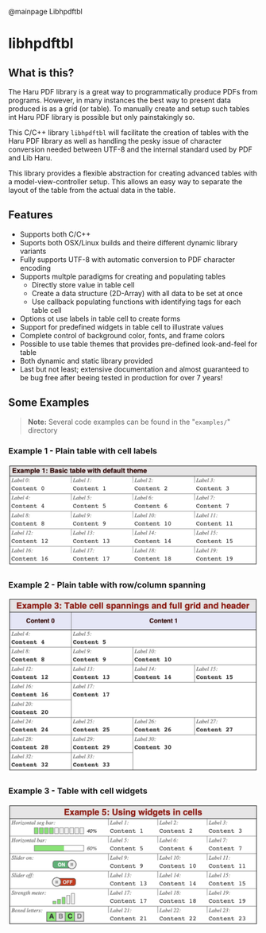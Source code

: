 @mainpage Libhpdftbl

# libhpdftbl

## What is this?
The Haru PDF library is a great way to programmatically produce PDFs from programs. However, in many instances the best way to present data produced is as a grid (or table). To manually create and setup such tables
int Haru PDF library is possible but only painstakingly so. 

This C/C++ library `libhpdftbl` will facilitate the creation of tables with the Haru PDF library as well as handling the pesky issue of character conversion needed between UTF-8 and the internal standard used by PDF and Lib Haru.

This library provides a flexible abstraction for creating advanced tables with
a model-view-controller setup. This allows an easy way to separate the layout
of the table from the actual data in the table.

## Features
  - Supports both C/C++
  - Suports both OSX/Linux builds and theire different dynamic library variants
  - Fully supports UTF-8 with automatic conversion to PDF character encoding
  - Supports multple paradigms for creating and populating tables
    - Directly store value in table cell
    - Create a data structure (2D-Array) with all data to be set at once
    - Use callback populating functions with identifying tags for each table cell
  - Options ot use labels in table cell to create forms 
  - Support for predefined widgets in table cell to illustrate values
  - Complete control of background color, fonts, and frame colors
  - Possible to use table themes that provides pre-defined look-and-feel for table
  - Both dynamic and static library provided
  - Last but not least; extensive documentation and almost guaranteed to be bug free after beeing tested in production for over 7 years!

## Some Examples

> **Note:** Several code examples can be found in the "`examples/`" directory

### Example 1 - Plain table with cell labels
![example1](docs/screenshots/tblex01.png)

### Example 2 - Plain table with row/column spanning
![example2](docs/screenshots/tblex02.png)

### Example 3 - Table with cell widgets
![example3](docs/screenshots/tblex03.png)


<!-- 
EOF
-->
